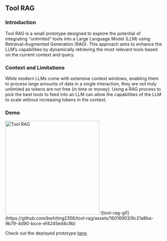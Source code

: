 ## Tool RAG

### Introduction

Tool RAG is a small prototype designed to explore the potential of integrating “unlimited” tools into a Large Language Model (LLM) using Retrieval-Augmented Generation (RAG). This approach aims to enhance the LLM’s capabilities by dynamically retrieving the most relevant tools based on the current context and query.

### Context and Limitations

While modern LLMs come with extensive context windows, enabling them to process large amounts of data in a single interaction, they are not truly unlimited as tokens are not free (in time or money). Using a RAG process to pick the best tools to feed into an LLM can allow the capabilities of the LLM to scale without increasing tokens in the context.

### Demo

<img src="https://github.com/bwhiting2356/tool-rag/assets/16016903/8cc102ec-e334-4677-87c7-027d792ef67" alt="Tool RAG" width="300"/>
![tool-rag-gif](https://github.com/bwhiting2356/tool-rag/assets/16016903/9c21a8ba-9b79-4d90-bcce-ef4245ed4c9b)

Check out the deployed prototype [here](https://tool-rag.vercel.app/).
